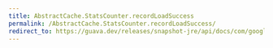 ```yaml
---
title: AbstractCache.StatsCounter.recordLoadSuccess
permalink: /AbstractCache.StatsCounter.recordLoadSuccess/
redirect_to: https://guava.dev/releases/snapshot-jre/api/docs/com/google/common/cache/AbstractCache.StatsCounter.html#recordLoadSuccess-long-
---
```

